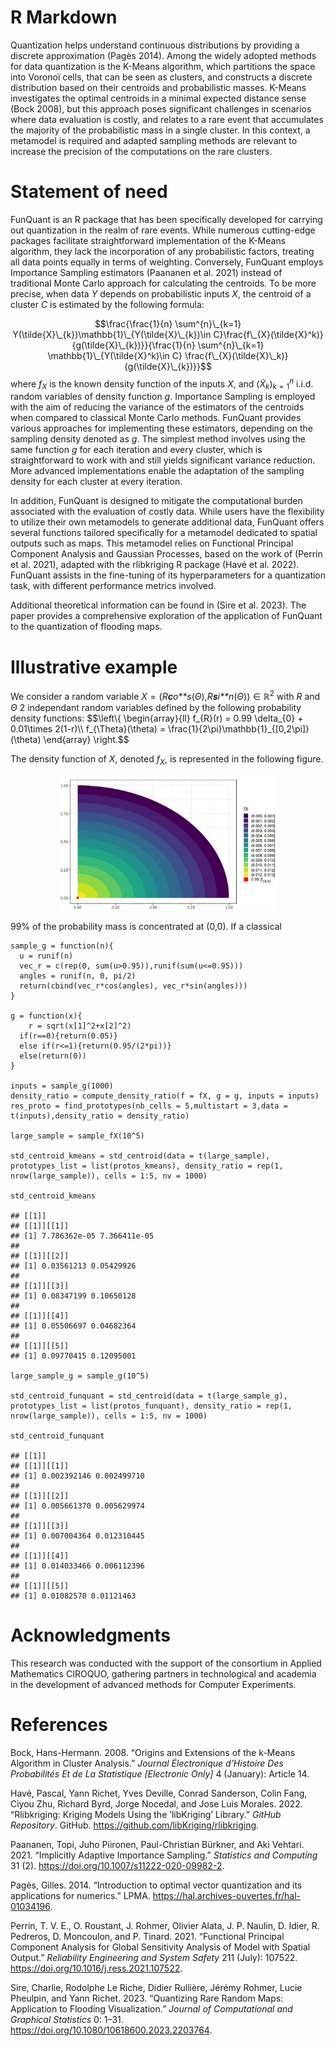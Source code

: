 # R Markdown

Quantization helps understand continuous distributions by providing a
discrete approximation (Pagès 2014). Among the widely adopted methods
for data quantization is the K-Means algorithm, which partitions the
space into Voronoï cells, that can be seen as clusters, and constructs a
discrete distribution based on their centroids and probabilistic masses.
K-Means investigates the optimal centroids in a minimal expected
distance sense (Bock 2008), but this approach poses significant
challenges in scenarios where data evaluation is costly, and relates to
a rare event that accumulates the majority of the probabilistic mass in
a single cluster. In this context, a metamodel is required and adapted
sampling methods are relevant to increase the precision of the
computations on the rare clusters.

# Statement of need

FunQuant is an R package that has been specifically developed for
carrying out quantization in the realm of rare events. While numerous
cutting-edge packages facilitate straightforward implementation of the
K-Means algorithm, they lack the incorporation of any probabilistic
factors, treating all data points equally in terms of weighting.
Conversely, FunQuant employs Importance Sampling estimators (Paananen et
al. 2021) instead of traditional Monte Carlo approach for calculating
the centroids. To be more precise, when data *Y* depends on
probabilistic inputs *X*, the centroid of a cluster *C* is estimated by
the following formula:

$$\frac{\frac{1}{n} \sum^{n}\_{k=1} Y(\tilde{X}\_{k})\mathbb{1}\_{Y(\tilde{X}\_{k})\in C}\frac{f\_{X}(\tilde{X}^k)}{g(\tilde{X}\_{k})}}{\frac{1}{n} \sum^{n}\_{k=1} \mathbb{1}\_{Y(\tilde{X}^k)\in C} \frac{f\_{X}(\tilde{X}\_k)}{g(\tilde{X}\_{k})}}$$
where *f*<sub>*X*</sub> is the known density function of the inputs *X*,
and (*X̃*<sub>*k*</sub>)<sub>*k* = 1</sub><sup>*n*</sup> i.i.d. random
variables of density function *g*. Importance Sampling is employed with
the aim of reducing the variance of the estimators of the centroids when
compared to classical Monte Carlo methods. FunQuant provides various
approaches for implementing these estimators, depending on the sampling
density denoted as *g*. The simplest method involves using the same
function *g* for each iteration and every cluster, which is
straightforward to work with and still yields significant variance
reduction. More advanced implementations enable the adaptation of the
sampling density for each cluster at every iteration.

In addition, FunQuant is designed to mitigate the computational burden
associated with the evaluation of costly data. While users have the
flexibility to utilize their own metamodels to generate additional data,
FunQuant offers several functions tailored specifically for a metamodel
dedicated to spatial outputs such as maps. This metamodel relies on
Functional Principal Component Analysis and Gaussian Processes, based on
the work of (Perrin et al. 2021), adapted with the rlibkriging R package
(Havé et al. 2022). FunQuant assists in the fine-tuning of its
hyperparameters for a quantization task, with different performance
metrics involved.

Additional theoretical information can be found in (Sire et al. 2023).
The paper provides a comprehensive exploration of the application of
FunQuant to the quantization of flooding maps.

# Illustrative example

We consider a random variable
*X* = (*R**c**o**s*(*Θ*),*R**s**i**n*(*Θ*)) ∈ ℝ<sup>2</sup> with *R* and
*Θ* 2 independant random variables defined by the following probability
density functions:
$$\left\\{
    \begin{array}{ll}
        f\_{R}(r) = 0.99 \delta\_{0} + 0.01\times 2(1-r)\\\\
        f\_{\Theta}(\theta) = \frac{1}{2\pi}\mathbb{1}\_{\[0,2\pi\]}(\theta)
    \end{array}
\right.$$

The density function of *X*, denoted *f*<sub>*X*</sub>, is represented
in the following figure.
<p align="center">

<img src="fX.jpg" width="350" title="hover text">

99% of the probability mass is concentrated at (0,0). If a classical

    sample_g = function(n){
      u = runif(n)
      vec_r = c(rep(0, sum(u>0.95)),runif(sum(u<=0.95)))
      angles = runif(n, 0, pi/2)
      return(cbind(vec_r*cos(angles), vec_r*sin(angles)))
    }

    g = function(x){
        r = sqrt(x[1]^2+x[2]^2)
      if(r==0){return(0.05)}
      else if(r<=1){return(0.95/(2*pi))}
      else(return(0))
    }

    inputs = sample_g(1000)
    density_ratio = compute_density_ratio(f = fX, g = g, inputs = inputs)
    res_proto = find_prototypes(nb_cells = 5,multistart = 3,data = t(inputs),density_ratio = density_ratio)

    large_sample = sample_fX(10^5)

    std_centroid_kmeans = std_centroid(data = t(large_sample), prototypes_list = list(protos_kmeans), density_ratio = rep(1, nrow(large_sample)), cells = 1:5, nv = 1000)

    std_centroid_kmeans

    ## [[1]]
    ## [[1]][[1]]
    ## [1] 7.786362e-05 7.366411e-05
    ## 
    ## [[1]][[2]]
    ## [1] 0.03561213 0.05429926
    ## 
    ## [[1]][[3]]
    ## [1] 0.08347199 0.10650128
    ## 
    ## [[1]][[4]]
    ## [1] 0.05506697 0.04682364
    ## 
    ## [[1]][[5]]
    ## [1] 0.09770415 0.12095001

    large_sample_g = sample_g(10^5)

    std_centroid_funquant = std_centroid(data = t(large_sample_g), prototypes_list = list(protos_funquant), density_ratio = rep(1, nrow(large_sample)), cells = 1:5, nv = 1000)

    std_centroid_funquant

    ## [[1]]
    ## [[1]][[1]]
    ## [1] 0.002392146 0.002499710
    ## 
    ## [[1]][[2]]
    ## [1] 0.005661370 0.005629974
    ## 
    ## [[1]][[3]]
    ## [1] 0.007004364 0.012310445
    ## 
    ## [[1]][[4]]
    ## [1] 0.014033466 0.006112396
    ## 
    ## [[1]][[5]]
    ## [1] 0.01082570 0.01121463

# Acknowledgments

This research was conducted with the support of the consortium in
Applied Mathematics CIROQUO, gathering partners in technological and
academia in the development of advanced methods for Computer
Experiments.

# References

Bock, Hans-Hermann. 2008. “Origins and Extensions of the k-Means
Algorithm in Cluster Analysis.” *Journal Électronique d’Histoire Des
Probabilités Et de La Statistique \[Electronic Only\]* 4 (January):
Article 14.

Havé, Pascal, Yann Richet, Yves Deville, Conrad Sanderson, Colin Fang,
Ciyou Zhu, Richard Byrd, Jorge Nocedal, and Jose Luis Morales. 2022.
“Rlibkriging: Kriging Models Using the ’libKriging’ Library.” *GitHub
Repository*. GitHub. <https://github.com/libKriging/rlibkriging>.

Paananen, Topi, Juho Piironen, Paul-Christian Bürkner, and Aki Vehtari.
2021. “Implicitly Adaptive Importance Sampling.” *Statistics and
Computing* 31 (2). <https://doi.org/10.1007/s11222-020-09982-2>.

Pagès, Gilles. 2014. “<span class="nocase">Introduction to optimal
vector quantization and its applications for numerics</span>.” LPMA.
<https://hal.archives-ouvertes.fr/hal-01034196>.

Perrin, T. V. E., O. Roustant, J. Rohmer, Olivier Alata, J. P. Naulin,
D. Idier, R. Pedreros, D. Moncoulon, and P. Tinard. 2021. “Functional
Principal Component Analysis for Global Sensitivity Analysis of Model
with Spatial Output.” *Reliability Engineering and System Safety* 211
(July): 107522. <https://doi.org/10.1016/j.ress.2021.107522>.

Sire, Charlie, Rodolphe Le Riche, Didier Rullière, Jérémy Rohmer, Lucie
Pheulpin, and Yann Richet. 2023. “Quantizing Rare Random Maps:
Application to Flooding Visualization.” *Journal of Computational and
Graphical Statistics* 0: 1–31.
<https://doi.org/10.1080/10618600.2023.2203764>.
